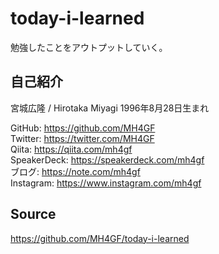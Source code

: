 # today-i-learned

勉強したことをアウトプットしていく。

## 自己紹介 

宮城広隆 / Hirotaka Miyagi
1996年8月28日生まれ

GitHub: https://github.com/MH4GF  
Twitter: https://twitter.com/MH4GF  
Qiita: https://qiita.com/mh4gf  
SpeakerDeck: https://speakerdeck.com/mh4gf  
ブログ: https://note.com/mh4gf  
Instagram: https://www.instagram.com/mh4gf  

## Source

https://github.com/MH4GF/today-i-learned
